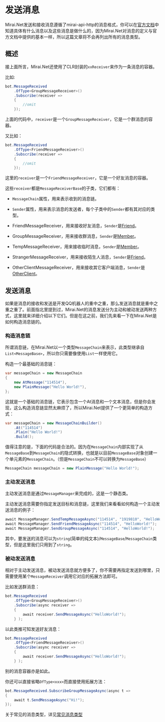 # 发送消息



Mirai.Net发送和接收消息遵循了mirai-api-http的消息格式，你可以在[官方文档](https://docs.mirai.mamoe.net/mirai-api-http/api/MessageType.html)中知道具体有什么消息以及这些消息是做什么的，因为Mirai.Net对消息的定义与官方文档中提供的基本一样，所以这篇文章将不会再列出所有的消息类型。

## 概述

接上面所言，Mirai.Net还使用了CLR封装的`xxReceiver`来作为一条消息的容器。

比如:

```cs
bot.MessageReceived
    .OfType<GroupMessageReceiver>()
    .Subscribe(receiver =>
    {
        //omit
    });
```

上面的代码中，`receiver`是一个`GroupMessageReceiver`，它是一个群消息的容器。

又比如：

```cs
bot.MessageReceived
    .OfType<FriendMessageReceiver>()
    .Subscribe(receiver =>
    {
        //omit
    });
```

这里的`receiver`是一个`FriendMessageReceiver`，它是一个好友消息的容器。

这些`receiver`都是`MessageReceiverBase`的子类，它们都有：
+ `MessageChain`属性，用来表示收到的消息链。
+ `Sender`属性，用来表示消息的发送者，每个子类中的`Sender`都有其对应的类型。

+ FriendMessageReceiver，用来接收好友消息，`Sender`是[Friend](https://github.com/SinoAHpx/Mirai.Net/blob/2.4/Mirai.Net/Data/Shared/Friend.cs)。
+ GroupMessageReceiver，用来接收群消息，`Sender`是[Member](https://github.com/SinoAHpx/Mirai.Net/blob/2.4/Mirai.Net/Data/Shared/Member.cs)。
+ TempMessageReceiver，用来接收临时消息，`Sender`是[Member](https://github.com/SinoAHpx/Mirai.Net/blob/2.4/Mirai.Net/Data/Shared/Friend.cs)。
+ StrangerMessageReceiver，用来接收陌生人消息，`Sender`是[Friend](https://github.com/SinoAHpx/Mirai.Net/blob/2.4/Mirai.Net/Data/Shared/Friend.cs)。
+ OtherClientMessageReceiver，用来接收其它客户端消息，`Sender`是[OtherClient](https://github.com/SinoAHpx/Mirai.Net/blob/2.4/Mirai.Net/Data/Shared/OtherClient.cs)。

## 发送消息

如果是消息的接收和发送是开发QQ机器人的重中之重，那么发送消息就是重中之重之重了。前面指北里提到过，Mirai.Net的消息发送分为主动和被动发送两种方式，这里就来详细介绍以下它们。但是在这之前，我们先来看一下在Mirai.Net是如何构造消息链的。

### 构造消息链

所谓消息链，在Mirai.Net以一个类型`MessageChain`来表示，此类型继承自`List<MessageBase>`，所以你只需要像使用`List`一样使用它。

构造一个最基础的消息链：

```cs
var messageChain = new MessageChain
{
    new AtMessage("114514"),
    new PlainMessage("Hello World!"),
};
```

这就是一个基础的消息链，它表示包含一个At消息和一个文本消息，但是你会发现，这么构造消息链显然太麻烦了，所以Mirai.Net提供了一个更简单的构造方式：

```cs
var messageChain = new MessageChainBuilder()
    .At("114514")
    .Plain("Hello World!")
    .Build();
```

值得注意的是，下面的代码是合法的。因为在`MessageChain`内部实现了从`MessageBase`到`MessageChain`的隐式转换，也就是以目前`MessageBase`对象创建一个单元素的`MessageChain`。（但是`MessageChain`不可以转换为`MessageBase`）

```cs
MessageChain messageChain = new PlainMessage("Hello World!");
```

### 主动发送消息

主动发送消息是通过`MessageManager`来完成的，这是一个静态类。

主动发送消息需要你指定发送目标和消息链，这里我们来看看如何构造一个主动发送消息的例子：

```cs
await MessageManager.SendTempMessageAsync("114514", "1919810", "HelloWorld!");
await MessageManager.SendFriendMessageAsync("114514", "HelloWorld!");
await MessageManager.SendGroupMessageAsync("114514", "HelloWorld!");
```

其中，要发送的消息可以为`string`(简单的纯文本)/`MessageBase`/`MessageChain`类型，但是这里我们只用到了`string`。

### 被动发送消息

相对于主动发送消息，被动发送消息就方便多了，你不需要再指定发送到哪里，只需要使用某个`MessageReceiver`调用它对应的拓展方法即可。

比如发送群消息：

```cs
bot.MessageReceived
    .OfType<GroupMessageReceiver>()
    .Subscribe(async receiver =>
    { 
        await receiver.SendMessageAsync("HelloWorld!");
    } );
```

以此类推可知发送好友消息：

```cs
bot.MessageReceived
    .OfType<FriendMessageReceiver>()
    .Subscribe(async receiver =>
    { 
        await receiver.SendMessageAsync("HelloWorld!");
    } );
```

别的消息容器亦是如此。

你还可以直接省略`OfType<xxx>`而直接使用拓展方法：

```cs
bot.MessageReceived.SubscribeGroupMessageAsync(async t =>
{
    await t.SendMessageAsync("Hi!");
});
```

关于常见的消息类型，详见[常见消息类型](/all-message.md)